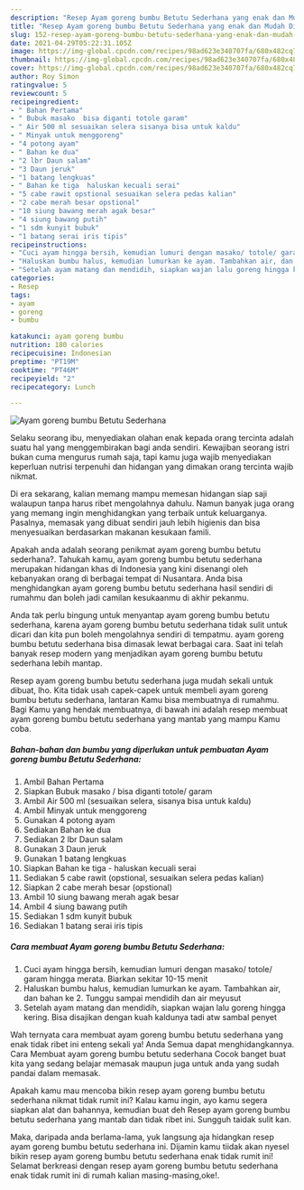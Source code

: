 ```yaml
---
description: "Resep Ayam goreng bumbu Betutu Sederhana yang enak dan Mudah Dibuat"
title: "Resep Ayam goreng bumbu Betutu Sederhana yang enak dan Mudah Dibuat"
slug: 152-resep-ayam-goreng-bumbu-betutu-sederhana-yang-enak-dan-mudah-dibuat
date: 2021-04-29T05:22:31.105Z
image: https://img-global.cpcdn.com/recipes/98ad623e340707fa/680x482cq70/ayam-goreng-bumbu-betutu-sederhana-foto-resep-utama.jpg
thumbnail: https://img-global.cpcdn.com/recipes/98ad623e340707fa/680x482cq70/ayam-goreng-bumbu-betutu-sederhana-foto-resep-utama.jpg
cover: https://img-global.cpcdn.com/recipes/98ad623e340707fa/680x482cq70/ayam-goreng-bumbu-betutu-sederhana-foto-resep-utama.jpg
author: Roy Simon
ratingvalue: 5
reviewcount: 5
recipeingredient:
- " Bahan Pertama"
- " Bubuk masako  bisa diganti totole garam"
- " Air 500 ml sesuaikan selera sisanya bisa untuk kaldu"
- " Minyak untuk menggoreng"
- "4 potong ayam"
- " Bahan ke dua"
- "2 lbr Daun salam"
- "3 Daun jeruk"
- "1 batang lengkuas"
- " Bahan ke tiga  haluskan kecuali serai"
- "5 cabe rawit opstional sesuaikan selera pedas kalian"
- "2 cabe merah besar opstional"
- "10 siung bawang merah agak besar"
- "4 siung bawang putih"
- "1 sdm kunyit bubuk"
- "1 batang serai iris tipis"
recipeinstructions:
- "Cuci ayam hingga bersih, kemudian lumuri dengan masako/ totole/ garam hingga merata. Biarkan sekitar 10-15 menit"
- "Haluskan bumbu halus, kemudian lumurkan ke ayam. Tambahkan air, dan bahan ke 2. Tunggu sampai mendidih dan air meyusut"
- "Setelah ayam matang dan mendidih, siapkan wajan lalu goreng hingga kering. Bisa disajikan dengan kuah kaldunya tadi atw sambal penyet"
categories:
- Resep
tags:
- ayam
- goreng
- bumbu

katakunci: ayam goreng bumbu 
nutrition: 180 calories
recipecuisine: Indonesian
preptime: "PT19M"
cooktime: "PT46M"
recipeyield: "2"
recipecategory: Lunch

---
```



![Ayam goreng bumbu Betutu Sederhana](https://img-global.cpcdn.com/recipes/98ad623e340707fa/680x482cq70/ayam-goreng-bumbu-betutu-sederhana-foto-resep-utama.jpg)

Selaku seorang ibu, menyediakan olahan enak kepada orang tercinta adalah suatu hal yang menggembirakan bagi anda sendiri. Kewajiban seorang istri bukan cuma mengurus rumah saja, tapi kamu juga wajib menyediakan keperluan nutrisi terpenuhi dan hidangan yang dimakan orang tercinta wajib nikmat.

Di era  sekarang, kalian memang mampu memesan hidangan siap saji walaupun tanpa harus ribet mengolahnya dahulu. Namun banyak juga orang yang memang ingin menghidangkan yang terbaik untuk keluarganya. Pasalnya, memasak yang dibuat sendiri jauh lebih higienis dan bisa menyesuaikan berdasarkan makanan kesukaan famili. 



Apakah anda adalah seorang penikmat ayam goreng bumbu betutu sederhana?. Tahukah kamu, ayam goreng bumbu betutu sederhana merupakan hidangan khas di Indonesia yang kini disenangi oleh kebanyakan orang di berbagai tempat di Nusantara. Anda bisa menghidangkan ayam goreng bumbu betutu sederhana hasil sendiri di rumahmu dan boleh jadi camilan kesukaanmu di akhir pekanmu.

Anda tak perlu bingung untuk menyantap ayam goreng bumbu betutu sederhana, karena ayam goreng bumbu betutu sederhana tidak sulit untuk dicari dan kita pun boleh mengolahnya sendiri di tempatmu. ayam goreng bumbu betutu sederhana bisa dimasak lewat berbagai cara. Saat ini telah banyak resep modern yang menjadikan ayam goreng bumbu betutu sederhana lebih mantap.

Resep ayam goreng bumbu betutu sederhana juga mudah sekali untuk dibuat, lho. Kita tidak usah capek-capek untuk membeli ayam goreng bumbu betutu sederhana, lantaran Kamu bisa membuatnya di rumahmu. Bagi Kamu yang hendak membuatnya, di bawah ini adalah resep membuat ayam goreng bumbu betutu sederhana yang mantab yang mampu Kamu coba.

<!--inarticleads1-->

##### Bahan-bahan dan bumbu yang diperlukan untuk pembuatan Ayam goreng bumbu Betutu Sederhana:

1. Ambil  Bahan Pertama
1. Siapkan  Bubuk masako / bisa diganti totole/ garam
1. Ambil  Air 500 ml (sesuaikan selera, sisanya bisa untuk kaldu)
1. Ambil  Minyak untuk menggoreng
1. Gunakan 4 potong ayam
1. Sediakan  Bahan ke dua
1. Sediakan 2 lbr Daun salam
1. Gunakan 3 Daun jeruk
1. Gunakan 1 batang lengkuas
1. Siapkan  Bahan ke tiga - haluskan kecuali serai
1. Sediakan 5 cabe rawit (opstional, sesuaikan selera pedas kalian)
1. Siapkan 2 cabe merah besar (opstional)
1. Ambil 10 siung bawang merah agak besar
1. Ambil 4 siung bawang putih
1. Sediakan 1 sdm kunyit bubuk
1. Sediakan 1 batang serai iris tipis




<!--inarticleads2-->

##### Cara membuat Ayam goreng bumbu Betutu Sederhana:

1. Cuci ayam hingga bersih, kemudian lumuri dengan masako/ totole/ garam hingga merata. Biarkan sekitar 10-15 menit
1. Haluskan bumbu halus, kemudian lumurkan ke ayam. Tambahkan air, dan bahan ke 2. Tunggu sampai mendidih dan air meyusut
1. Setelah ayam matang dan mendidih, siapkan wajan lalu goreng hingga kering. Bisa disajikan dengan kuah kaldunya tadi atw sambal penyet




Wah ternyata cara membuat ayam goreng bumbu betutu sederhana yang enak tidak ribet ini enteng sekali ya! Anda Semua dapat menghidangkannya. Cara Membuat ayam goreng bumbu betutu sederhana Cocok banget buat kita yang sedang belajar memasak maupun juga untuk anda yang sudah pandai dalam memasak.

Apakah kamu mau mencoba bikin resep ayam goreng bumbu betutu sederhana nikmat tidak rumit ini? Kalau kamu ingin, ayo kamu segera siapkan alat dan bahannya, kemudian buat deh Resep ayam goreng bumbu betutu sederhana yang mantab dan tidak ribet ini. Sungguh taidak sulit kan. 

Maka, daripada anda berlama-lama, yuk langsung aja hidangkan resep ayam goreng bumbu betutu sederhana ini. Dijamin kamu tiidak akan nyesel bikin resep ayam goreng bumbu betutu sederhana enak tidak rumit ini! Selamat berkreasi dengan resep ayam goreng bumbu betutu sederhana enak tidak rumit ini di rumah kalian masing-masing,oke!.

